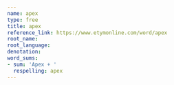 ```yaml
---
name: apex
type: free
title: apex
reference_link: https://www.etymonline.com/word/apex
root_name: 
root_language: 
denotation: 
word_sums:
- sum: 'Apex + '
  respelling: apex
---
```


